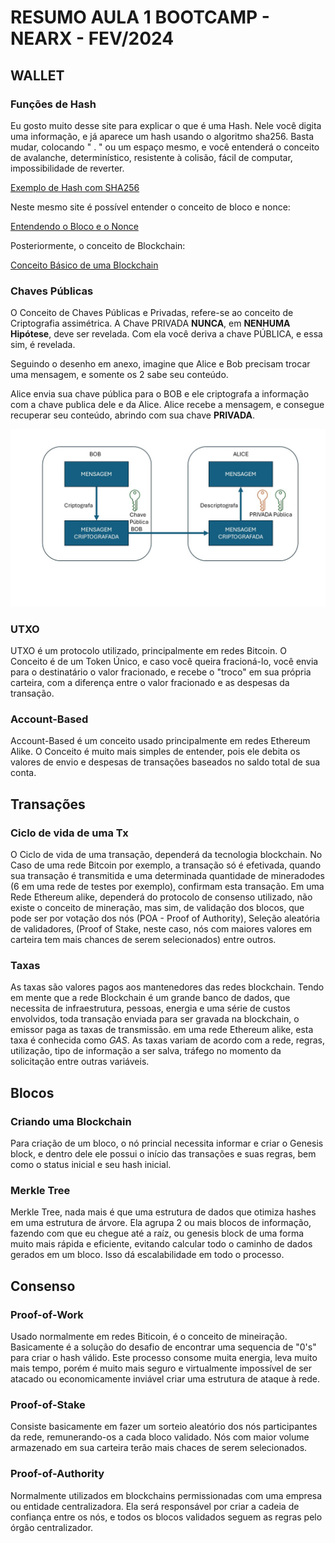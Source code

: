 # RESUMO AULA 1 BOOTCAMP - NEARX - FEV/2024

## WALLET

### Funções de Hash 

Eu gosto muito desse site para explicar o que é uma Hash.
Nele você digita uma informação, e já aparece um hash usando o algoritmo sha256.
Basta mudar, colocando " . " ou um espaço mesmo, e você entenderá o conceito de avalanche, determinístico, resistente à colisão, fácil de computar, impossibilidade de reverter.

[Exemplo de Hash com SHA256](https://tools.superdatascience.com/blockchain/hash/)

Neste mesmo site é possível entender o conceito de bloco e nonce:

[Entendendo o Bloco e o Nonce](https://tools.superdatascience.com/blockchain/block;)

Posteriormente, o conceito de Blockchain:

[Conceito Básico de uma Blockchain](https://tools.superdatascience.com/blockchain/blockchain)

### Chaves Públicas

O Conceito de Chaves Públicas e Privadas, refere-se ao conceito de Criptografia assimétrica.
A Chave PRIVADA **NUNCA**, em **NENHUMA Hipótese**, deve ser revelada.
Com ela você deriva a chave PÚBLICA, e essa sim, é revelada.

Seguindo o desenho em anexo, imagine que Alice e Bob precisam trocar uma mensagem, e somente os 2 sabe seu conteúdo.

Alice envia sua chave pública para o BOB e ele criptografa a informação com a chave publica dele e da Alice.
Alice recebe a mensagem, e consegue recuperar seu conteúdo, abrindo com sua chave **PRIVADA**.

![Exemplo de Criptografia Simétrica](chaves.jpg)

### UTXO

UTXO é um protocolo utilizado, principalmente em redes Bitcoin.
O Conceito é de um Token Único, e caso você queira fracioná-lo, você envia para o destinatário o valor fracionado, e recebe o "troco" em sua própria carteira, com a diferença entre o valor fracionado e as despesas da transação.

### Account-Based

Account-Based é um conceito usado principalmente em redes Ethereum Alike.
O Conceito é muito mais simples de entender, pois ele debita os valores de envio e despesas de transações baseados no saldo total de sua conta.

## Transações

### Ciclo de vida de uma Tx

O Ciclo de vida de uma transação, dependerá da tecnologia blockchain.
No Caso de uma rede Bitcoin por exemplo, a transação só é efetivada, quando sua transação é transmitida e uma determinada quantidade de mineradodes (6 em uma rede de testes por exemplo), confirmam esta transação.
Em uma Rede Ethereum alike, dependerá do protocolo de consenso utilizado, não existe o conceito de mineração, mas sim, de validação dos blocos, que pode ser por votação dos nós (POA - Proof of Authority), Seleção aleatória de validadores, (Proof of Stake, neste caso, nós com maiores valores em carteira tem mais chances de serem selecionados) entre outros.

### Taxas

As taxas são valores pagos aos mantenedores das redes blockchain.
Tendo em mente que a rede Blockchain é um grande banco de dados, que necessita de infraestrutura, pessoas, energia e uma série de custos envolvidos, toda transação enviada para ser gravada na blockchain, o emissor paga as taxas de transmissão. em uma rede Ethereum alike, esta taxa é conhecida como *GAS*. As taxas variam de acordo com a rede, regras, utilização, tipo de informação a ser salva, tráfego no momento da solicitação entre outras variáveis.

## Blocos

### Criando uma Blockchain

Para criação de um bloco, o nó princial necessita informar e criar o Genesis block, e dentro dele ele possui o início das transações e suas regras, bem como o status inicial e seu hash inicial.

### Merkle Tree

Merkle Tree, nada mais é que uma estrutura de dados que otimiza hashes em uma estrutura de árvore. Ela agrupa 2 ou mais blocos de informação, fazendo com que eu chegue até a raíz, ou genesis block de uma forma muito mais rápida e eficiente, evitando calcular todo o caminho de dados gerados em um bloco. Isso dá escalabilidade em todo o processo.

## Consenso

### Proof-of-Work

Usado normalmente em redes Biticoin, é o conceito de mineiração.
Basicamente é a solução do desafio de encontrar uma sequencia de "0's" para criar o hash válido. Este processo consome muita energia, leva muito mais tempo, porém é muito mais seguro e virtualmente impossível de ser atacado ou economicamente inviável criar uma estrutura de ataque à rede.

### Proof-of-Stake

Consiste basicamente em fazer um sorteio aleatório dos nós participantes da rede, remunerando-os a cada bloco validado. Nós com maior volume armazenado em sua carteira terão mais chaces de serem selecionados.

### Proof-of-Authority

Normalmente utilizados em blockchains permissionadas com uma empresa ou entidade centralizadora. Ela será responsável por criar a cadeia de confiança entre os nós, e todos os blocos validados seguem as regras pelo órgão centralizador.
